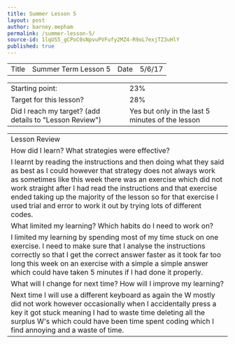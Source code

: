 ```yaml
---
title: Summer Lesson 5
layout: post
author: barney.mepham
permalink: /summer-lesson-5/
source-id: 1lqUS5_gCPoC0sNpvuPVFufy2MZ4-R9oL7exjTZ3uHlY
published: true
---
```

<table>
  <tr>
    <td>Title</td>
    <td>Summer Term Lesson 5</td>
    <td>Date</td>
    <td>5/6/17</td>
  </tr>
</table>


<table>
  <tr>
    <td>Starting point:</td>
    <td>23%</td>
  </tr>
  <tr>
    <td>Target for this lesson?</td>
    <td>28%</td>
  </tr>
  <tr>
    <td>Did I reach my target? 
(add details to "Lesson Review")</td>
    <td>Yes but only in the last 5 minutes of the lesson</td>
  </tr>
</table>


<table>
  <tr>
    <td>Lesson Review</td>
  </tr>
  <tr>
    <td>How did I learn? What strategies were effective? </td>
  </tr>
  <tr>
    <td>I learnt by reading the instructions and then doing what they said as best as I could however that strategy does not always work as sometimes like this week there was an exercise which did not work straight after I had read the instructions and that exercise ended taking up the majority of the lesson so for that exercise I used trial and error to work it out by trying lots of different codes.</td>
  </tr>
  <tr>
    <td>What limited my learning? Which habits do I need to work on? </td>
  </tr>
  <tr>
    <td>I limited my learning by spending most of my time stuck on one exercise. I need to make sure that I analyse the instructions correctly so that I get the correct answer faster as it took far too long this week on an exercise with a simple a simple answer which could have taken 5 minutes if I had done it properly.</td>
  </tr>
  <tr>
    <td>What will I change for next time? How will I improve my learning?</td>
  </tr>
  <tr>
    <td>Next time I will use a different keyboard as again the W mostly did not work however occasionally when I accidentally press a key it got stuck meaning I had to waste time deleting all the surplus W's which could have been time spent coding which I find annoying and a waste of time.</td>
  </tr>
</table>


